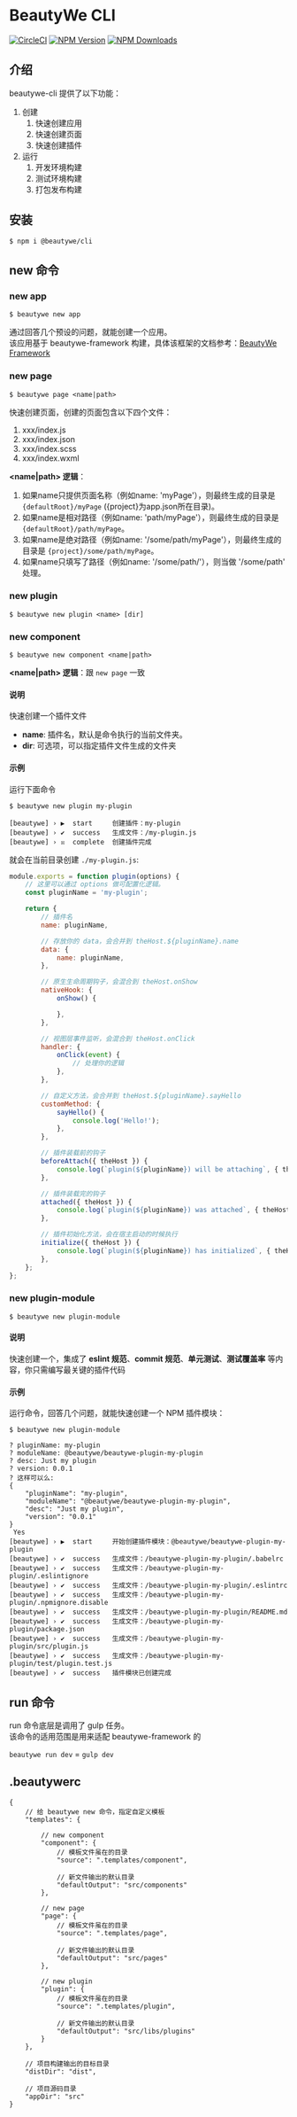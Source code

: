 # BeautyWe CLI

[![CircleCI](https://img.shields.io/circleci/project/github/beautywe/plugin-event/master.svg)](https://circleci.com/gh/beautywe/plugin-event)
[![NPM Version](https://img.shields.io/npm/v/@beautywe/cli.svg)](https://www.npmjs.com/package/@beautywe/cli) 
[![NPM Downloads](https://img.shields.io/npm/dm/@beautywe/cli.svg)](https://www.npmjs.com/package/@beautywe/cli)

## 介绍

beautywe-cli 提供了以下功能：
1. 创建
    1. 快速创建应用
    2. 快速创建页面
    3. 快速创建插件
2. 运行
    1. 开发环境构建
    2. 测试环境构建
    3. 打包发布构建

## 安装

```
$ npm i @beautywe/cli
```

## new 命令

### new app
```
$ beautywe new app
```

通过回答几个预设的问题，就能创建一个应用。    
该应用基于 beautywe-framework 构建，具体该框架的文档参考：[BeautyWe Framework](https://beautywe.github.io/docs/#/contents/framework/introduce)

### new page

```
$ beautywe page <name|path>
```

快速创建页面，创建的页面包含以下四个文件：

1. xxx/index.js
2. xxx/index.json
3. xxx/index.scss
4. xxx/index.wxml

**<name|path> 逻辑**：
 1. 如果name只提供页面名称（例如name: 'myPage'），则最终生成的目录是 `{defaultRoot}/myPage` ({project}为app.json所在目录)。
 1. 如果name是相对路径（例如name: 'path/myPage'），则最终生成的目录是 `{defaultRoot}/path/myPage`。
 1. 如果name是绝对路径（例如name: '/some/path/myPage'），则最终生成的目录是 `{project}/some/path/myPage`。
 1. 如果name只填写了路径（例如name: '/some/path/'），则当做 '/some/path' 处理。

### new plugin

```
$ beautywe new plugin <name> [dir]
```

### new component

```
$ beautywe new component <name|path>
```

**<name|path> 逻辑**：跟 `new page` 一致

#### 说明

快速创建一个插件文件

- **name**: 插件名，默认是命令执行的当前文件夹。
- **dir**: 可选项，可以指定插件文件生成的文件夹

#### 示例

运行下面命令

```
$ beautywe new plugin my-plugin

[beautywe] › ▶  start     创建插件：my-plugin
[beautywe] › ✔  success   生成文件：/my-plugin.js
[beautywe] › ☒  complete  创建插件完成
```

就会在当前目录创建 `./my-plugin.js`: 

```javascript
module.exports = function plugin(options) {
    // 这里可以通过 options 做可配置化逻辑。
    const pluginName = 'my-plugin';

    return {
        // 插件名
        name: pluginName,

        // 存放你的 data，会合并到 theHost.${pluginName}.name
        data: {
            name: pluginName,
        },

        // 原生生命周期钩子，会混合到 theHost.onShow
        nativeHook: {
            onShow() {

            },
        },

        // 视图层事件监听，会混合到 theHost.onClick
        handler: {
            onClick(event) {
                // 处理你的逻辑
            },
        },

        // 自定义方法，会合并到 theHost.${pluginName}.sayHello
        customMethod: {
            sayHello() {
                console.log('Hello!');
            },
        },

        // 插件装载前的钩子
        beforeAttach({ theHost }) {
            console.log(`plugin(${pluginName}) will be attaching`, { theHost });
        },

        // 插件装载完的钩子
        attached({ theHost }) {
            console.log(`plugin(${pluginName}) was attached`, { theHost });
        },

        // 插件初始化方法，会在宿主启动的时候执行
        initialize({ theHost }) {
            console.log(`plugin(${pluginName}) has initialized`, { theHost });
        },
    };
};
```

### new plugin-module

```
$ beautywe new plugin-module
```

#### 说明

快速创建一个，集成了 **eslint 规范**、**commit 规范**、**单元测试**、**测试覆盖率** 等内容，你只需编写最关键的插件代码

#### 示例

运行命令，回答几个问题，就能快速创建一个 NPM 插件模块：

```
$ beautywe new plugin-module

? pluginName: my-plugin
? moduleName: @beautywe/beautywe-plugin-my-plugin
? desc: Just my plugin
? version: 0.0.1
? 这样可以么: 
{
    "pluginName": "my-plugin",
    "moduleName": "@beautywe/beautywe-plugin-my-plugin",
    "desc": "Just my plugin",
    "version": "0.0.1"
}
 Yes
[beautywe] › ▶  start     开始创建插件模块：@beautywe/beautywe-plugin-my-plugin
[beautywe] › ✔  success   生成文件：/beautywe-plugin-my-plugin/.babelrc
[beautywe] › ✔  success   生成文件：/beautywe-plugin-my-plugin/.eslintignore
[beautywe] › ✔  success   生成文件：/beautywe-plugin-my-plugin/.eslintrc
[beautywe] › ✔  success   生成文件：/beautywe-plugin-my-plugin/.npmignore.disable
[beautywe] › ✔  success   生成文件：/beautywe-plugin-my-plugin/README.md
[beautywe] › ✔  success   生成文件：/beautywe-plugin-my-plugin/package.json
[beautywe] › ✔  success   生成文件：/beautywe-plugin-my-plugin/src/plugin.js
[beautywe] › ✔  success   生成文件：/beautywe-plugin-my-plugin/test/plugin.test.js
[beautywe] › ✔  success   插件模块已创建完成
```


## run 命令

run 命令底层是调用了 gulp 任务。    
该命令的适用范围是用来适配 beautywe-framework 的

`beautywe run dev` = `gulp dev`

## .beautywerc

```
{
    // 给 beautywe new 命令，指定自定义模板
    "templates": {

        // new component
        "component": {
            // 模板文件虽在的目录
            "source": ".templates/component",

            // 新文件输出的默认目录
            "defaultOutput": "src/components"
        },

        // new page
        "page": {
            // 模板文件虽在的目录
            "source": ".templates/page",

            // 新文件输出的默认目录
            "defaultOutput": "src/pages"
        },

        // new plugin
        "plugin": {
            // 模板文件虽在的目录
            "source": ".templates/plugin",

            // 新文件输出的默认目录
            "defaultOutput": "src/libs/plugins"
        }
    },

    // 项目构建输出的目标目录
    "distDir": "dist",

    // 项目源码目录
    "appDir": "src"
}
```